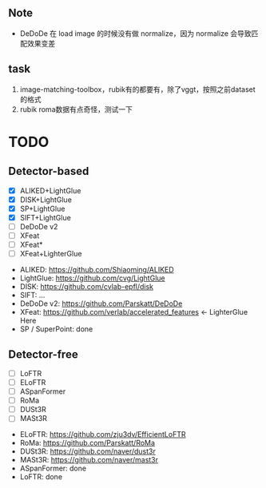 ## Note

 - DeDoDe 在 load image 的时候没有做 normalize，因为 normalize 会导致匹配效果变差 

## task

1. image-matching-toolbox，rubik有的都要有，除了vggt，按照之前dataset的格式
2. rubik roma数据有点奇怪，测试一下

# TODO

## Detector-based

 - [x] ALIKED+LightGlue
 - [x] DISK+LightGlue
 - [x] SP+LightGlue
 - [x] SIFT+LightGlue
 - [ ] DeDoDe v2
 - [ ] XFeat
 - [ ] XFeat*
 - [ ] XFeat+LighterGlue

 - ALIKED: https://github.com/Shiaoming/ALIKED
 - LightGlue: https://github.com/cvg/LightGlue
 - DISK: https://github.com/cvlab-epfl/disk
 - SIFT: ...
 - DeDoDe v2: https://github.com/Parskatt/DeDoDe
 - XFeat: https://github.com/verlab/accelerated_features <- LighterGlue Here
 - SP / SuperPoint: done

## Detector-free

 - [ ] LoFTR
 - [ ] ELoFTR
 - [ ] ASpanFormer
 - [ ] RoMa
 - [ ] DUSt3R
 - [ ] MASt3R

 - ELoFTR: https://github.com/zju3dv/EfficientLoFTR
 - RoMa: https://github.com/Parskatt/RoMa
 - DUSt3R: https://github.com/naver/dust3r
 - MASt3R: https://github.com/naver/mast3r
 - ASpanFormer: done
 - LoFTR: done

